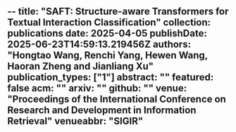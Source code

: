 --
title: "SAFT: Structure-aware Transformers for Textual Interaction Classification"
collection: publications
date: 2025-04-05
publishDate: 2025-06-23T14:59:13.219456Z
authors: "Hongtao Wang, <b>Renchi Yang</b>, Hewen Wang, Haoran Zheng and Jianliang Xu"
publication_types: ["1"]
abstract: ""
featured: false
acm: ""
arxiv: ""
github: ""
venue: "Proceedings of the International Conference on Research and Development in Information Retrieval"
venueabbr: "SIGIR"
---
